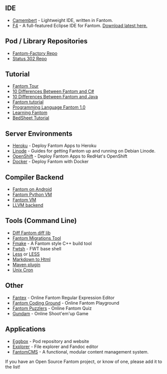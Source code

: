 ## IDE ##
 - [Camembert](http://www.status302.com/camembert#.VfUFB2SF5Sw) - Lightweight IDE, written in Fantom.
 - [F4](http://www.xored.com/products/f4/) - A full-featured Eclipse IDE for Fantom. 
    [Download latest here.](http://download.xored.com/f4/nightly/)

## Pod / Library Repositories ##
 - [Fantom-Factory Repo](http://pods.fantomfactory.org/)
 - [Status 302 Repo](http://repo.status302.com/)

## Tutorial ##
 - [Fantom Tour](http://fantom.org/doc/docIntro/Tour)
 - [10 Differences Between Fantom and C#](http://www.fantomfactory.org/articles/10-differences-between-fantom-and-csharp)
 - [10 Differences Between Fantom and Java](http://www.fantomfactory.org/articles/10-differences-between-fantom-and-java)
 - [Fantom tutorial](https://github.com/tomcl/fantom-tutorial)
 - [Programming Language Fantom 1.0](https://www.penflip.com/Hertz/programming-language-fantom-1-0?invite=dE1bRMms)
 - [Learning Fantom](http://learningfantom.blogspot.com/)
 - [BedSheet Tutorial](http://www.fantomfactory.org/articles/bed-nap-tutorial)

## Server Environments ##
 - [Heroku](https://bitbucket.org/AlienFactory/heroku-buildpack-fantom) - Deploy Fantom Apps to Heroku
 - [Linode](https://bitbucket.org/afrankvt/fantomlinodeguide) - Guides for getting Fantom up and running on Debian Linode.
 - [OpenShift](https://bitbucket.org/AlienFactory/openshift-fantom-quickstart) - Deploy Fantom Apps to RedHat's OpenShift
 - [Docker](https://github.com/chunquedong/dockerFantom) - Deploy Fantom with Docker

## Compiler Backend ##
 - [Fantom on Android](https://bitbucket.org/chunquedong/fan-1.0/)
 - [Fantom Python VM](https://bitbucket.org/_tactics/fantom-pythonvm)
 - [Fantom VM](https://bitbucket.org/chunquedong/fanrun)
 - [LLVM backend](http://code.google.com/p/fan-llvm/source/browse/)

## Tools (Command Line) ##
 - [Diff Fantom diff lib](https://bitbucket.org/dsavenko/diff)
 - [Fantom Migrations Tool](https://bitbucket.org/katox/fantom-migrations)
 - [Fmake](https://bitbucket.org/chunquedong/fmake/src) - A Fantom style C++ build tool
 - [Fwtsh](https://bitbucket.org/ivan_inozemtsev/fwtsh/src/c364930b0ff3d8bd5c0c54f4b15933af8ac542ea?at=default) - FWT base shell
 - [Less](http://pods.fantomfactory.org/pods/afLess4f/doc/) or [LESS](https://bitbucket.org/afrankvt/less)
 - [Markdown to Html](https://bitbucket.org/afrankvt/markdown)
 - [Maven plugin](https://github.com/xored/fmaven)
 - [Unix Cron](https://bitbucket.org/martinlau/cron)

## Other ##
 - [Fantex](http://fantex.fantomfactory.org/) - Online Fantom Regular Expression Editor
 - [Fantom Coding Ground](http://www.tutorialspoint.com/execute_fantom_online.php) - Online Fantom Playground
 - [Fantom Puzzlers](http://ksat.me/fantom-puzzlers/) - Online Fantom Quiz
 - [Gundam](http://www.alienfactory.co.uk/gundam/) - Online Shoot'em'up Game

## Applications ##
 - [Eggbox](http://pods.fantomfactory.org/pods/afEggbox/doc/) - Pod repository and website
 - [Explorer](http://pods.fantomfactory.org/pods/afExplorer/doc/) - File explorer and Fandoc editor
 - [FantomCMS](https://github.com/jcriquet/FantomCMS) - A functional, modular content management system.

If you have an Open Source Fantom project, or know of one, please add it to the list!
